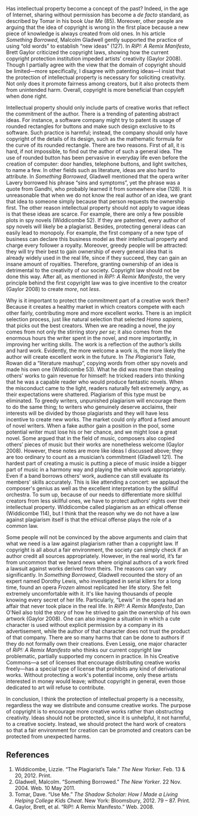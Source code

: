 Has intellectual property become a concept of the past? Indeed, in the age of Internet, sharing without permission has become a *de facto* standard, as described by Tomar in his book *Use Me* (85). Moreover, other people are arguing that the idea of copyright is wrong in the first place because a new piece of knowledge is always created from old ones. In his article *Something Borrowed*, Malcolm Gladwell gently supported the practice of using “old words” to establish “new ideas” (127). In *RiP!: A Remix Manifesto*, Brett Gaylor criticized the copyright laws, showing how the current copyright protection institution impeded artists’ creativity (Gaylor 2008). Though I partially agree with the view that the domain of copyright should be limited—more specifically, I disagree with patenting ideas—I insist that the protection of intellectual property is necessary for soliciting creativity. Not only does it promote fairness among creators, but it also protects them from unintended harm. Overall, copyright is more beneficial than copyleft when done right.

Intellectual property should only include parts of creative works that reflect the commitment of the author. There is a trending of patenting abstract ideas. For instance, a software company might try to patent its usage of rounded rectangles for buttons and make such design exclusive to its software. Such practice is harmful; instead, the company should only have copyright of the details of its design, such as the mathematic formula for the curve of its rounded rectangle. There are two reasons. First of all, it is hard, if not impossible, to find out the author of such a general idea. The use of rounded button has been pervasive in everyday life even before the creation of computer: door handles, telephone buttons, and light switches, to name a few. In other fields such as literature, ideas are also hard to attribute. In *Something Borrowed*, Gladwell mentioned that the opera writer Lavery borrowed his phrase “sins and symptoms”, yet the phrase was a quote from Gandhi, who probably learned it from somewhere else (128). It is unreasonable that when we do not know the real author of an idea, we grant that idea to someone simply because that person requests the ownership first. The other reason intellectual property should not apply to vague ideas is that these ideas are scarce. For example, there are only a few possible plots in spy novels (Widdicombe 52). If they are patented, every author of spy novels will likely be a plagiarist. Besides, protecting general ideas can easily lead to monopoly. For example, the first company of a new type of business can declare this business model as their intellectual property and charge every follower a royalty. Moreover, greedy people will be attracted: they will try their best to gain ownership of every general idea that is already widely used in the real life, since if they succeed, they can gain an insane amount of royalties. Therefore, granting ownership of an idea is detrimental to the creativity of our society. Copyright law should not be done this way. After all, as mentioned in *RiP!: A Remix Manifesto*, the very principle behind the first copyright law was to give incentive to the creator (Gaylor 2008) to create *more*, not *less*.

Why is it important to protect the commitment part of a creative work then? Because it creates a healthy market in which creators compete with each other fairly, contributing more and more excellent works. There is an implicit selection process, just like natural selection that selected *Homo sapiens*, that picks out the best creators. When we are reading a novel, the joy comes from not only the stirring story *per se*; it also comes from the enormous hours the writer spent in the novel, and more importantly, in improving her writing skills. The work is a reflection of the author’s skills and hard work. Evidently, the more welcome a work is, the more likely the author will create excellent work in the future. In *The Plagiarist’s Tale*, Rowan did a “literature mashup”, copying words from other spy novels and made his own one (Widdicombe 53). What he did was more than stealing others' works to gain revenue for himself: he tricked readers into thinking that he was a capable reader who would produce fantastic novels. When the misconduct came to the light, readers naturally felt extremely angry, as their expectations were shattered. Plagiarism of this type must be eliminated. To greedy writers, unpunished plagiarism will encourage them to do the same thing; to writers who genuinely deserve acclaims, their interests will be divided by those plagiarists and they will have less incentive to create new works. The market could only afford a fixed amount of novel writers. When a fake author gain a position in the pool, some potential writer must lose his or her chance, and we might lose a great novel. Some argued that in the field of music, composers also copied others’ pieces of music but their works are nonetheless welcome (Gaylor 2008). However, these notes are more like ideas I discussed above; they are too ordinary to count as a musician’s commitment (Gladwell 121). The hardest part of creating a music is putting a piece of music inside a bigger part of music in a harmony way and playing the whole work appropriately. Even if a band borrows others’ work, audience can still evaluate its members' skills accurately. This is like attending a concert: we applaud the composer's genius as well as the excellent interpretation by the skillful orchestra. To sum up, because of our needs to differentiate more skillful creators from less skillful ones, we have to protect authors’ rights over their intellectual property. Widdicombe called plagiarism as an ethical offense (Widdicombe 114), but I think that the reason why we do not have a law against plagiarism itself is that the ethical offense plays the role of a common law.

Some people will not be convinced by the above arguments and claim that what we need is a law against plagiarism rather than a copyright law. If copyright is all about a fair environment, the society can simply check if an author credit all sources appropriately. However, in the real world, it’s far from uncommon that we heard news where original authors of a work fired a lawsuit against works derived from theirs. The reasons can vary significantly. In *Something Borrowed*, Gladwell recounted the story of an expert named Dorothy Lewis, who investigated in serial killers for a long time, found an opera *Frozen* almost replicated her life story. She felt extremely uncomfortable with it. It's like having thousands of people knowing every secret of her life. Particularly, “Lewis” in the opera had an affair that never took place in the real life. In *RiP!: A Remix Manifesto*, Dan O'Neil also told the story of how he strived to gain the ownership of his own artwork (Gaylor 2008). One can also imagine a situation in which a cute character is used without explicit permission by a company in its advertisement, while the author of that character does not trust the product of that company. There are so many harms that can be done to authors if they do not formally own their creations. Even Lessig, one major character of *RiP!: A Remix Manifesto* who thinks our current copyright law problematic, partially supported my concern in practice. In his Creative Commons—a set of licenses that encourage distributing creative works freely—has a special type of license that prohibits any kind of derivational works. Without protecting a work's potential income, only these artists interested in money would leave; without copyright in general, even those dedicated to art will refuse to contribute.

In conclusion, I think the protection of intellectual property is a necessity, regardless the way we distribute and consume creative works. The purpose of copyright is to encourage more creative works rather than obstructing creativity. Ideas should not be protected, since it is unhelpful, it not harmful, to a creative society. Instead, we should protect the hard work of creators so that a fair environment for creation can be promoted and creators can be protected from unexpected harms.

## References

1. Widdicombe, Lizzie. “The Plagiarist’s Tale.” _The New Yorker_. Feb. 13 & 20, 2012. Print.
2. Gladwell, Malcolm. “Something Borrowed.” _The New Yorker_. 22 Nov. 2004. Web. 10 May 2011.
3. Tomar, Dave. “Use Me.” _The Shadow Scholar: How I Made a Living Helping College Kids Cheat_. New York: Bloomsbury, 2012. 79 – 87. Print.
4. Gaylor, Brett, et al. “RiP!: A Remix Manifesto.” Web. 2008.